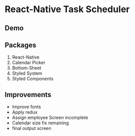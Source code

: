 # React-Native Task Scheduler 

## Demo

## Packages
1. React-Native
2. Calendar Picker
3. Bottom-Sheet
4. Styled System
5. Styled Components

## Improvements 
- Improve fonts
- Apply redux
- Assign employee Screen incomplete
- Calendar size fix remaining
- final output screen